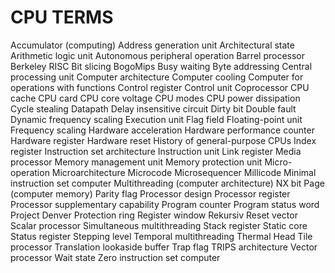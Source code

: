 # CPU TERMS



Accumulator (computing)
Address generation unit
Architectural state
Arithmetic logic unit
Autonomous peripheral operation
Barrel processor
Berkeley RISC
Bit slicing
BogoMips
Busy waiting
Byte addressing
Central processing unit
Computer architecture
Computer cooling
Computer for operations with functions
Control register
Control unit
Coprocessor
CPU cache
CPU card
CPU core voltage
CPU modes
CPU power dissipation
Cycle stealing
Datapath
Delay insensitive circuit
Dirty bit
Double fault
Dynamic frequency scaling
Execution unit
Flag field
Floating-point unit
Frequency scaling
Hardware acceleration
Hardware performance counter
Hardware register
Hardware reset
History of general-purpose CPUs
Index register
Instruction set architecture
Instruction unit
Link register
Media processor
Memory management unit
Memory protection unit
Micro-operation
Microarchitecture
Microcode
Microsequencer
Millicode
Minimal instruction set computer
Multithreading (computer architecture)
NX bit
Page (computer memory)
Parity flag
Processor design
Processor register
Processor supplementary capability
Program counter
Program status word
Project Denver
Protection ring
Register window
Rekursiv
Reset vector
Scalar processor
Simultaneous multithreading
Stack register
Static core
Status register
Stepping level
Temporal multithreading
Thermal Head
Tile processor
Translation lookaside buffer
Trap flag
TRIPS architecture
Vector processor
Wait state
Zero instruction set computer
